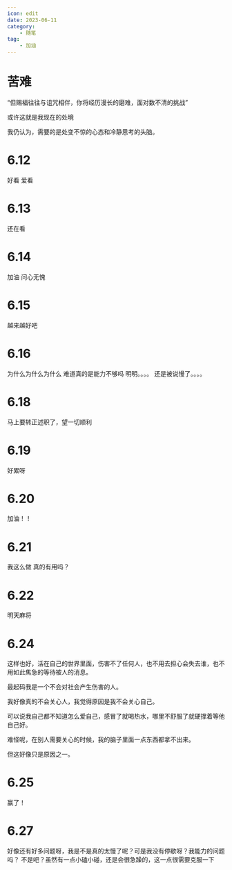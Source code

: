 ```yaml
---
icon: edit
date: 2023-06-11
category:
    - 随笔
tag:
    - 加油
---
```


# 苦难

“但赐福往往与诅咒相伴，你将经历漫长的磨难，面对数不清的挑战”

或许这就是我现在的处境

我仍认为，需要的是处变不惊的心态和冷静思考的头脑。

# 6.12
好看  爱看

# 6.13
还在看

# 6.14
加油 问心无愧

# 6.15
越来越好吧

# 6.16
为什么为什么为什么  难道真的是能力不够吗
明明。。。。
还是被说慢了。。。。

# 6.18
马上要转正述职了，望一切顺利

# 6.19
好累呀

# 6.20
加油！！

# 6.21
我这么做  真的有用吗？

# 6.22
明天麻将

# 6.24
这样也好，活在自己的世界里面，伤害不了任何人，也不用去担心会失去谁，也不用如此焦急的等待被人的消息。

最起码我是一个不会对社会产生伤害的人。

我好像真的不会关心人，我觉得原因是我不会关心自己。

可以说我自己都不知道怎么爱自己，感冒了就喝热水，哪里不舒服了就硬撑着等他自己好。

难怪呢，在别人需要关心的时候，我的脑子里面一点东西都拿不出来。

但这好像只是原因之一。

# 6.25
赢了！

# 6.27
好像还有好多问题呀，我是不是真的太慢了呢？可是我没有停歇呀？我能力的问题吗？
不是吧？虽然有一点小磕小碰，还是会很急躁的，这一点很需要克服一下
